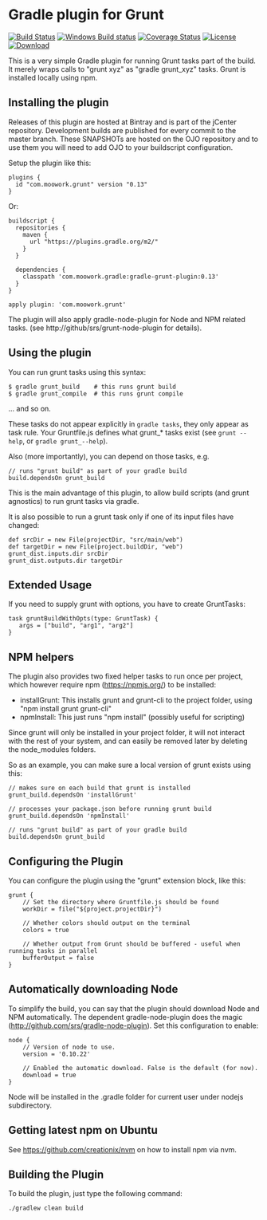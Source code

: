 Gradle plugin for Grunt
=======================

[![Build Status](https://travis-ci.org/srs/gradle-grunt-plugin.svg?branch=master)](https://travis-ci.org/srs/gradle-grunt-plugin)
[![Windows Build status](https://ci.appveyor.com/api/projects/status/52x9jkqw6gtp5th0?svg=true)](https://ci.appveyor.com/project/srs/gradle-grunt-plugin)
[![Coverage Status](https://coveralls.io/repos/github/srs/gradle-grunt-plugin/badge.svg?branch=master)](https://coveralls.io/github/srs/gradle-grunt-plugin?branch=master)
[![License](https://img.shields.io/github/license/srs/gradle-grunt-plugin.svg)](http://www.apache.org/licenses/LICENSE-2.0.html)
[![Download](https://img.shields.io/bintray/v/srs/maven/gradle-grunt-plugin.svg)](https://bintray.com/srs/maven/gradle-grunt-plugin)

This is a very simple Gradle plugin for running Grunt tasks part of the build.
It merely wraps calls to "grunt xyz" as "gradle grunt_xyz" tasks. Grunt is installed locally using npm.

Installing the plugin
---------------------

Releases of this plugin are hosted at Bintray and is part of the jCenter repository. Development builds are published
for every commit to the master branch. These SNAPSHOTs are hosted on the OJO repository and to use them you
will need to add OJO to your buildscript configuration.

Setup the plugin like this:

    plugins {
      id "com.moowork.grunt" version "0.13"
    }

Or:

    buildscript {
      repositories {
        maven {
          url "https://plugins.gradle.org/m2/"
        }
      }

      dependencies {
        classpath 'com.moowork.gradle:gradle-grunt-plugin:0.13'
      }
    }

    apply plugin: 'com.moowork.grunt'

The plugin will also apply gradle-node-plugin for Node and NPM related tasks.
(see http://github/srs/grunt-node-plugin for details).

Using the plugin
----------------

You can run grunt tasks using this syntax:

    $ gradle grunt_build    # this runs grunt build
    $ gradle grunt_compile  # this runs grunt compile

... and so on.

These tasks do not appear explicitly in `gradle tasks`, they only appear as task rule.
Your Gruntfile.js defines what grunt_* tasks exist (see `grunt --help`, or `gradle grunt_--help`).

Also (more importantly), you can depend on those tasks, e.g.

    // runs "grunt build" as part of your gradle build
    build.dependsOn grunt_build

This is the main advantage of this plugin, to allow build
scripts (and grunt agnostics) to run grunt tasks via gradle.

It is also possible to run a grunt task only if one of its input files have changed:

    def srcDir = new File(projectDir, "src/main/web")
    def targetDir = new File(project.buildDir, "web")
    grunt_dist.inputs.dir srcDir
    grunt_dist.outputs.dir targetDir

Extended Usage
--------------

If you need to supply grunt with options, you have to create GruntTasks:

    task gruntBuildWithOpts(type: GruntTask) {
       args = ["build", "arg1", "arg2"]
    }


NPM helpers
-----------

The plugin also provides two fixed helper tasks to run once per project, which
however require npm (https://npmjs.org/) to be installed:

 - installGrunt: This installs grunt and grunt-cli to the project folder, using "npm install grunt grunt-cli"
 - npmInstall: This just runs "npm install" (possibly useful for scripting)

Since grunt will only be installed in your project folder, it will not
interact with the rest of your system, and can easily be removed later by
deleting the node_modules folders.

So as an example, you can make sure a local version of grunt exists using this:

    // makes sure on each build that grunt is installed
    grunt_build.dependsOn 'installGrunt'

    // processes your package.json before running grunt build
    grunt_build.dependsOn 'npmInstall'

    // runs "grunt build" as part of your gradle build
    build.dependsOn grunt_build

Configuring the Plugin
----------------------

You can configure the plugin using the "grunt" extension block, like this:

    grunt {
        // Set the directory where Gruntfile.js should be found
        workDir = file("${project.projectDir}")

        // Whether colors should output on the terminal
        colors = true

        // Whether output from Grunt should be buffered - useful when running tasks in parallel
        bufferOutput = false
    }

Automatically downloading Node
------------------------------

To simplify the build, you can say that the plugin should download Node and NPM automatically. The dependent
gradle-node-plugin does the magic (http://github.com/srs/gradle-node-plugin). Set this configuration to enable:

    node {
        // Version of node to use.
        version = '0.10.22'

        // Enabled the automatic download. False is the default (for now).
        download = true
    }

Node will be installed in the .gradle folder for current user under nodejs subdirectory.


Getting latest npm on Ubuntu
----------------------------

See https://github.com/creationix/nvm on how to install npm via nvm.

Building the Plugin
-------------------

To build the plugin, just type the following command:

    ./gradlew clean build
